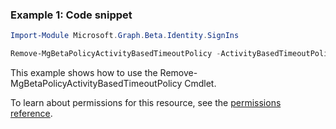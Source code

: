 ### Example 1: Code snippet

```powershellImport-Module Microsoft.Graph.Beta.Identity.SignIns

Remove-MgBetaPolicyActivityBasedTimeoutPolicy -ActivityBasedTimeoutPolicyId $activityBasedTimeoutPolicyId
```
This example shows how to use the Remove-MgBetaPolicyActivityBasedTimeoutPolicy Cmdlet.
To learn about permissions for this resource, see the [permissions reference](/graph/permissions-reference).

